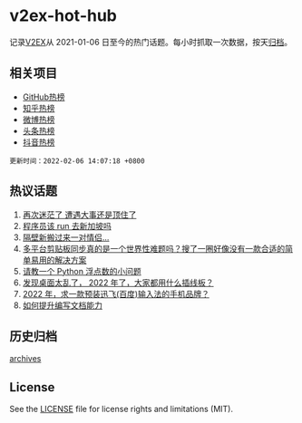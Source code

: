 # v2ex-hot-hub

 记录[V2EX](https://www.v2ex.com/)从 2021-01-06 日至今的热门话题。每小时抓取一次数据，按天[归档](archives)。
 
 ## 相关项目

- [GitHub热榜](https://github.com/lonnyzhang423/github-hot-hub)
- [知乎热榜](https://github.com/lonnyzhang423/zhihu-hot-hub)
- [微博热榜](https://github.com/lonnyzhang423/weibo-hot-hub)
- [头条热榜](https://github.com/lonnyzhang423/toutiao-hot-hub)
- [抖音热榜](https://github.com/lonnyzhang423/douyin-hot-hub)


 `更新时间：2022-02-06 14:07:18 +0800`

## 热议话题

1. [再次迷茫了 遭遇大事还是顶住了](https://www.v2ex.com/t/831970)
1. [程序员该 run 去新加坡吗](https://www.v2ex.com/t/831971)
1. [隔壁新搬过来一对情侣...](https://www.v2ex.com/t/831996)
1. [多平台剪贴板同步真的是一个世界性难题吗？搜了一圈好像没有一款合适的简单易用的解决方案](https://www.v2ex.com/t/831981)
1. [请教一个 Python 浮点数的小问题](https://www.v2ex.com/t/832021)
1. [发现桌面太乱了， 2022 年了，大家都用什么插线板？](https://www.v2ex.com/t/832005)
1. [2022 年，求一款预装迅飞(百度)输入法的手机品牌？](https://www.v2ex.com/t/832018)
1. [如何提升编写文档能力](https://www.v2ex.com/t/832014)

## 历史归档

[archives](archives)

## License

See the [LICENSE](LICENSE) file for license rights and limitations (MIT).
